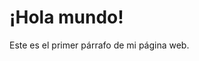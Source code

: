 <!DOCTYPE html>
<html lang="en">
<head>
    <meta charset="UTF-8">
    <meta name="viewport" content="width=device-width, initial-scale=1.0">
    <title>Mi primera página web</title>
</head>
<body>
    <h1>¡Hola mundo!</h1>
    <p>Este es el primer párrafo de mi página web.</p>
</body>
</html>
